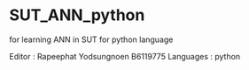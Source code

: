 # SUT_ANN_python
for learning ANN in SUT for python language 

Editor : Rapeephat Yodsungnoen B6119775
Languages : python 
